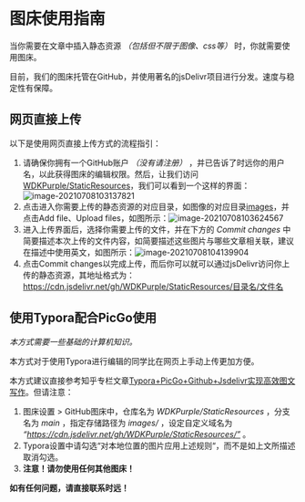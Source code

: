 # 图床使用指南

当你需要在文章中插入静态资源 *（包括但不限于图像、css等）* 时，你就需要使用图床。

目前，我们的图床托管在GitHub，并使用著名的jsDelivr项目进行分发。速度与稳定性有保障。

## 网页直接上传

以下是使用网页直接上传方式的流程指引：

1. 请确保你拥有一个GitHub账户 *（没有请注册）* ，并已告诉了时远你的用户名，以此获得图床的编辑权限。然后，让我们访问[WDKPurple/StaticResources](https://github.com/WDKPurple/StaticResources)，我们可以看到一个这样的界面：![image-20210708103137821](https://cdn.jsdelivr.net/gh/WDKPurple/StaticResources/images/userguide/image-20210708103137821.png)
2. 点击进入你需要上传的静态资源的对应目录，如图像的对应目录[images](https://github.com/WDKPurple/StaticResources/tree/main/images)，并点击Add file、Upload files，如图所示：![image-20210708103624567](https://cdn.jsdelivr.net/gh/WDKPurple/StaticResources/images/userguide/image-20210708103624567.png)
3. 进入上传界面后，选择你需要上传的文件，并在下方的 *Commit changes* 中简要描述本次上传的文件内容，如简要描述这些图片与哪些文章相关联，建议在描述中使用英文，如图所示：![image-20210708104139904](https://cdn.jsdelivr.net/gh/WDKPurple/StaticResources/images/userguide/image-20210708104139904.png)
4. 点击Commit changes以完成上传，而后你可以就可以通过jsDelivr访问你上传的静态资源，其地址格式为：https://cdn.jsdelivr.net/gh/WDKPurple/StaticResources/目录名/文件名

## 使用Typora配合PicGo使用

*本方式需要一些基础的计算机知识。*

本方式对于使用Typora进行编辑的同学比在网页上手动上传更加方便。

本方式建议直接参考知乎专栏文章[Typora+PicGo+Github+Jsdelivr实现高效图文写作](https://zhuanlan.zhihu.com/p/144053393)。但请注意：

1. 图床设置 > GitHub图床中，仓库名为 *WDKPurple/StaticResources* ，分支名为 *main* ，指定存储路径为 *images/* ，设定自定义域名为 *“https://cdn.jsdelivr.net/gh/WDKPurple/StaticResources/”* 。
2. Typora设置中请勾选“对本地位置的图片应用上述规则“，而不是如上文所描述取消勾选。
3. **注意！请勿使用任何其他图床！**

**如有任何问题，请直接联系时远！**

